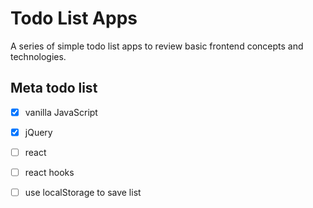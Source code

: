 # Todo List Apps

A series of simple todo list apps to review basic frontend concepts and technologies.

## Meta todo list
- [x] vanilla JavaScript
- [x] jQuery
- [ ] react
- [ ] react hooks

- [ ] use localStorage to save list